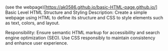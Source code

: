 (see the webpage)[https://ak0586.github.io/basic-HTML-page.github.io/]
Basic Level HTML Structure and Styling
Description:
Create a simple webpage using HTML to define its structure and CSS to style elements such as text, colors, and layout.

Responsibility:
Ensure semantic HTML markup for accessibility and search engine optimization (SEO). Use CSS responsibly to maintain consistency and enhance user experience.
